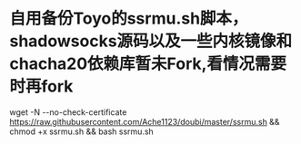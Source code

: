 # 自用备份Toyo的ssrmu.sh脚本，shadowsocks源码以及一些内核镜像和chacha20依赖库暂未Fork,看情况需要时再fork
wget -N --no-check-certificate https://raw.githubusercontent.com/Ache1123/doubi/master/ssrmu.sh && chmod +x ssrmu.sh && bash ssrmu.sh
